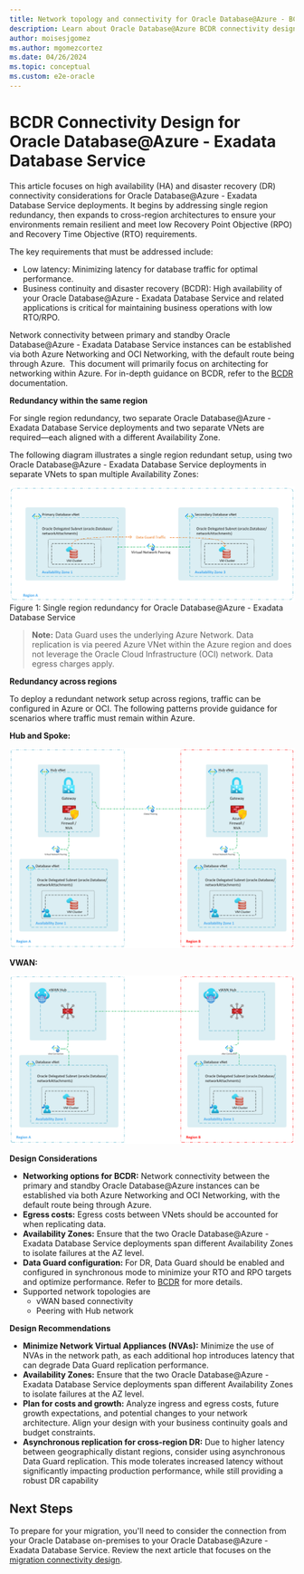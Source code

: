```yaml
---
title: Network topology and connectivity for Oracle Database@Azure - BCDR Connectivity Design
description: Learn about Oracle Database@Azure BCDR connectivity design.
author: moisesjgomez
ms.author: mgomezcortez
ms.date: 04/26/2024
ms.topic: conceptual
ms.custom: e2e-oracle
---
```


# BCDR Connectivity Design for Oracle Database@Azure - Exadata Database Service

This article focuses on high availability (HA) and disaster recovery (DR) connectivity considerations for Oracle Database@Azure - Exadata Database Service deployments. It begins by addressing single region redundancy, then expands to cross-region architectures to ensure your environments remain resilient and meet low Recovery Point Objective (RPO) and Recovery Time Objective (RTO) requirements.

The key requirements that must be addressed include:

- Low latency: Minimizing latency for database traffic for optimal performance.
- Business continuity and disaster recovery (BCDR): High availability of your Oracle Database@Azure - Exadata Database Service and related applications is critical for maintaining business operations with low RTO/RPO.

Network connectivity between primary and standby Oracle Database@Azure - Exadata Database Service instances can be established via both Azure Networking and OCI Networking, with the default route being through Azure.  This document will primarily focus on architecting for networking within Azure. For in-depth guidance on BCDR, refer to the [BCDR](./oracle-disaster-recovery-oracle-database-azure.md) documentation.

**Redundancy within the same region**

For single region redundancy, two separate Oracle Database@Azure - Exadata Database Service deployments and two separate VNets are required—each aligned with a different Availability Zone.

The following diagram illustrates a single region redundant setup, using two Oracle Database@Azure - Exadata Database Service deployments in separate VNets to span multiple Availability Zones:

![In-Region Redundancy](./media/multi-availability-zone.png)
Figure 1: Single region redundancy for Oracle Database@Azure - Exadata Database Service

> **Note:** Data Guard uses the underlying Azure Network. Data replication is via peered Azure VNet within the Azure region and does not leverage the Oracle Cloud Infrastructure (OCI) network. Data egress charges apply.

**Redundancy across regions**

To deploy a redundant network setup across regions, traffic can be configured in Azure or OCI. The following patterns provide guidance for scenarios where traffic must remain within Azure.

**Hub and Spoke:**

![Hub and Spoke Topology](./media/hub-spoke-multi-region.png)

**VWAN:**

![VWAN Topology](./media/vwan-multi-region.png)

**Design Considerations**

- **Networking options for BCDR:** Network connectivity between the primary and standby Oracle Database@Azure instances can be established via both Azure Networking and OCI Networking, with the default route being through Azure.
- **Egress costs:** Egress costs between VNets should be accounted for when replicating data.
- **Availability Zones:** Ensure that the two Oracle Database@Azure - Exadata Database Service deployments span different Availability Zones to isolate failures at the AZ level.
- **Data Guard configuration:** For DR, Data Guard should be enabled and configured in synchronous mode to minimize your RTO and RPO targets and optimize performance. Refer to [BCDR](./oracle-disaster-recovery-oracle-database-azure.md) for more details.
- Supported network topologies are
  - vWAN based connectivity
  - Peering with Hub network

**Design Recommendations**

- **Minimize Network Virtual Appliances (NVAs):** Minimize the use of NVAs in the network path, as each additional hop introduces latency that can degrade Data Guard replication performance.
- **Availability Zones:** Ensure that the two Oracle Database@Azure - Exadata Database Service deployments span different Availability Zones to isolate failures at the AZ level.
- **Plan for costs and growth:** Analyze ingress and egress costs, future growth expectations, and potential changes to your network architecture. Align your design with your business continuity goals and budget constraints.
- **Asynchronous replication for cross-region DR:** Due to higher latency between geographically distant regions, consider using asynchronous Data Guard replication. This mode tolerates increased latency without significantly impacting production performance, while still providing a robust DR capability

## Next Steps

To prepare for your migration, you'll need to consider the connection from your Oracle Database on-premises to your Oracle Database@Azure - Exadata Database Service. Review the next article that focuses on the [migration connectivity design](./migration-connectivity-design.md).
